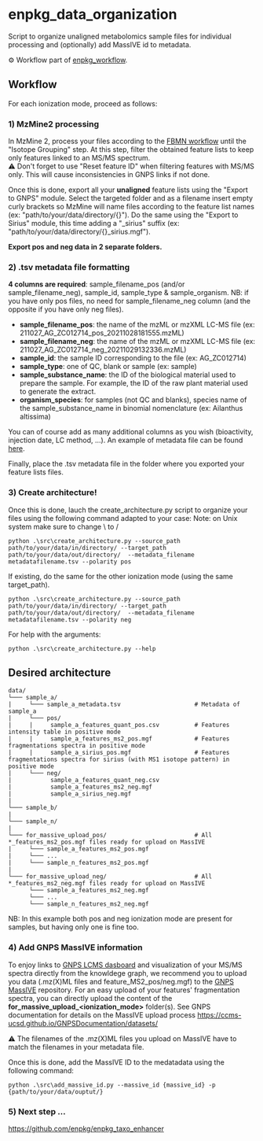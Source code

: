 # enpkg_data_organization
Script to organize unaligned metabolomics sample files for individual processing and (optionally) add MassIVE id to metadata.

⚙️ Workflow part of [enpkg_workflow](https://github.com/enpkg/enpkg_workflow).  

## Workflow

For each ionization mode, proceed as follows:

### 1) MzMine2 processing

In MzMine 2, process your files according to the [FBMN workflow](https://ccms-ucsd.github.io/GNPSDocumentation/featurebasedmolecularnetworking-with-mzmine2/) until the "Isotope Grouping" step. At this step, filter the obtained feature lists to keep only features linked to an MS/MS spectrum.  
:warning: Don't forget to use "Reset feature ID" when filtering features with MS/MS only. This will cause inconsistencies in GNPS links if not done.

Once this is done, export all your **unaligned** feature lists using the "Export to GNPS" module. Select the targeted folder and as a filename insert empty curly brackets so MzMine will name files according to the feature list names (ex: "path/to/your/data/directory/{}"). Do the same using the "Export to Sirius" module, this time adding a "_sirius" suffix (ex: "path/to/your/data/directory/{}_sirius.mgf"). 


**Export pos and neg data in 2 separate folders.**

### 2) .tsv metadata file formatting

**4 columns are required**: sample_filename_pos (and/or sample_filename_neg), sample_id, sample_type & sample_organism.
NB: if you have only pos files, no need for sample_filename_neg column (and the opposite if you have only neg files).

- **sample_filename_pos**: the name of the mzML or mzXML LC-MS file (ex: 211027_AG_ZC012714_pos_20211028181555.mzML)
- **sample_filename_neg**: the name of the mzML or mzXML LC-MS file (ex: 211027_AG_ZC012714_neg_20211029132336.mzML)
- **sample_id**: the sample ID corresponding to the file (ex: AG_ZC012714)
- **sample_type**: one of QC, blank or sample (ex: sample)
- **sample_substance_name**: the ID of the biological material used to prepare the sample. For example, the ID of the raw plant material used to generate the extract.
- **organism_species**: for samples (not QC and blanks), species name of the sample_substance_name in binomial nomenclature (ex: Ailanthus altissima)

You can of course add as many additional columns as you wish (bioactivity, injection date, LC method, ...).
An example of metadata file can be found [here](https://github.com/enpkg/enpkg_data_organization/blob/main/data/metadata.tsv).

Finally, place the .tsv metadata file in the folder where you exported your feature lists files. 

### 3) Create architecture!

Once this is done, lauch the create_architecture.py script to organize your files using the following command adapted to your case:
Note: on Unix system make sure to change \ to / 

```console
python .\src\create_architecture.py --source_path path/to/your/data/in/directory/ --target_path path/to/your/data/out/directory/  --metadata_filename metadatafilename.tsv --polarity pos
```
If existing, do the same for the other ionization mode (using the same target_path).

```console
python .\src\create_architecture.py --source_path path/to/your/data/in/directory/ --target_path path/to/your/data/out/directory/  --metadata_filename metadatafilename.tsv --polarity neg
```
For help with the arguments:

```console
python .\src\create_architecture.py --help
```

## Desired architecture

```
data/
└─── sample_a/
|     └─── sample_a_metadata.tsv                     # Metadata of sample_a
|     └─── pos/
|     |     sample_a_features_quant_pos.csv          # Features intensity table in positive mode
|     |     sample_a_features_ms2_pos.mgf            # Features fragmentations spectra in positive mode
|     |     sample_a_sirius_pos.mgf                  # Features fragmentations spectra for sirius (with MS1 isotope pattern) in positive mode 
|     └─── neg/
|           sample_a_features_quant_neg.csv
|           sample_a_features_ms2_neg.mgf
|           sample_a_sirius_neg.mgf
|
└─── sample_b/
|
└─── sample_n/
|
└─── for_massive_upload_pos/                         # All *_features_ms2_pos.mgf files ready for upload on MassIVE
|     └─── sample_a_features_ms2_pos.mgf                     
|     └─── ...                    
|     └─── sample_n_features_ms2_pos.mgf
|
└─── for_massive_upload_neg/                         # All *_features_ms2_neg.mgf files ready for upload on MassIVE
      └─── sample_a_features_ms2_neg.mgf                    
      └─── ...                    
      └─── sample_n_features_ms2_neg.mgf                    
```

NB: In this example both pos and neg ionization mode are present for samples, but having only one is fine too.

### 4) Add GNPS MassIVE information

To enjoy links to [GNPS LCMS dasboard](https://gnps-lcms.ucsd.edu/) and visualization of your MS/MS spectra directly from the knowldege graph, we recommend you to upload you data (.mz(X)ML files and feature_MS2_pos/neg.mgf) to the [GNPS MassIVE](https://massive.ucsd.edu/ProteoSAFe/static/massive.jsp) repository. For an easy upload of your features' fragmentation spectra, you can directly upload the content of the **for_massive_upload_<ionization_mode>** folder(s). See GNPS documentation for details on the MassIVE upload process https://ccms-ucsd.github.io/GNPSDocumentation/datasets/ 

:warning: The filenames of the .mz(X)ML files you upload on MassIVE have to match the filenames in your metadata file.

Once this is done, add the MassIVE ID to the medatadata using the following command:

```console
python .\src\add_massive_id.py --massive_id {massive_id} -p {path/to/your/data/ouptut/}
```

### 5) Next step ...

https://github.com/enpkg/enpkg_taxo_enhancer


